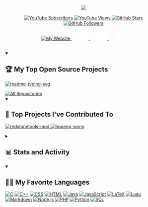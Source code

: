 <!-- Banner -->
<p align="center">
	<a href="https://bitlet.me">
		<img src="assets/images/branding/profile-banner.gif">
	</a>
</p>

<!-- Social Shields -->
<p align="center">
	<a href="https://www.youtube.com/@Bitlet_?sub_confirmation=1">
		<img alt="YouTube Subscribers" title="Subscribe to my YouTube channel" src="https://img.shields.io/youtube/channel/subscribers/UCMry6qsMZQMLNSOZYjs2IJw?style=for-the-badge&logo=youtube&label=SUBSCRIBE&labelColor=ce4630&color=e05d44"/>
	</a>
	<a href="https://www.youtube.com/@Bitlet_">
		<img alt="YouTube Views" title="YouTube Views" src="https://img.shields.io/youtube/channel/views/UCMry6qsMZQMLNSOZYjs2IJw?style=for-the-badge&logo=youtube&labelColor=c79600&color=e1ad0e"/>
	</a> 
	<a href="https://github.com/Bitlett?tab=repositories&sort=stargazers">
		<img alt="GitHub Stars" title="GitHub Stars" src="https://img.shields.io/github/stars/Bitlett?style=for-the-badge&labelColor=488207&color=55960c"/>
	</a>
	<a href="https://github.com/Bitlett?tab=followers">
		<img alt="GitHub Followers" title="Follow me on GitHub" src="https://img.shields.io/github/followers/Bitlett?style=for-the-badge&label=FOLLOW&labelColor=1155ba&color=236ad3"/>
	</a>
</p>

<!-- Social Icons -->
<p align="center">
	<a href="https://bitlet.me">
		<img width="32px" alt="My Website" title="My Website" src="assets/images/logos/soul.png">
	</a>
	&#8287;&#8287;&#8287;&#8287;&#8287;
	<a href="https://youtube.bitlet.me">
		<img width="32px" alt="YouTube" title="YouTube" src="assets/images/logos/youtube.png">
	</a>
	&#8287;&#8287;&#8287;&#8287;&#8287;
	<a href="https://x.bitlet.me">
		<img width="32px" alt="X" title="X" src="assets/images/logos/x.png">
	</a>
	&#8287;&#8287;&#8287;&#8287;&#8287;
	<a href="https://github.bitlet.me">
		<img width="32px" alt="GitHub" title="GitHub" src="assets/images/logos/github.png">
	</a>
</p>

<br/>

<details open> 
	<summary><h2>🏆 My Top Open Source Projects</h2></summary>
	<p align="left">
		<a href="https://github.com/Bitlett/Bitlett">
			<img width="278" src="https://github-readme-stats.vercel.app/api/pin/?username=Bitlett&repo=Bitlett&theme=gotham&bg_color=1F222E&hide_border=true" alt="readme-typing-svg">
		</a>
	</p>
	<a href="https://github.com/Bitlett?tab=repositories&sort=stargazers">
		<img alt="All Repositories" title="All Repositories" src="https://custom-icon-badges.demolab.com/badge/-Click%20Here%20For%20All%20My%20Repos-1F222E?style=for-the-badge&logoColor=white&logo=repo"/>
	</a>
</details>

<details open> 
	<summary><h2>🤝 Top Projects I've Contributed To</h2></summary>
	<p align="left">
		<a href="https://github.com/RedstoneTools/redstonetools-mod">
			<img width="278" src="https://github-readme-stats.vercel.app/api/pin/?username=RedstoneTools&repo=redstonetools-mod&theme=gotham&bg_color=1F222E&hide_border=true" alt="redstonetools-mod">
		</a>
		<a href="https://github.com/hppeng-wynn/hppeng-wynn.github.io">
			<img width="278" src="https://github-readme-stats.vercel.app/api/pin/?username=hppeng-wynn&repo=hppeng-wynn.github.io&theme=gotham&bg_color=1F222E&hide_border=true" alt="hppeng-wynn">
		</a>
	</p>
</details>

<details> 
	<summary><h2>📊 Stats and Activity</h2></summary>
	<h3>🔥 Streak Stats</h3>
	<img title="🔥 Get streak stats for your profile at git.io/streak-stats" alt="Bitlett's streak" src="https://github-readme-streak-stats-eight.vercel.app/?user=Bitlett&theme=gotham&hide_border=true&short_numbers=true"/>
	<p>🔥 Get streak stats for your profile at <a href="https://git.io/streak-stats">git.io/streak-stats</a></p>
	<h3>💻 GitHub Profile Stats</h3>
	<a href="https://github.com/anuraghazra/github-readme-stats">
		<img alt="Bitlett's Github Stats" src="https://github-readme-stats.vercel.app/api/?username=Bitlett&show_icons=true&include_all_commits=true&count_private=true&theme=gotham&hide_border=true&bg_color=1F222E" height="192px"/>
	</a>
	<a href="https://github.com/anuraghazra/github-readme-stats">
		<img alt="Bitlett's Top Languages" src="https://github-readme-stats.vercel.app/api/top-langs/?username=Bitlett&langs_count=8&layout=compact&theme=gotham&hide_border=true&bg_color=1F222E&hide=Jupyter%20Notebook,Roff" height="192px"/>
	</a><br/>
	<b>Note:</b> Top languages is only a metric of the languages my public code consists of and doesn't reflect experience or skill level.
	<!-- https://github.com/ashutosh00710/github-readme-activity-graph -->
	<a href="https://github.com/ashutosh00710/github-readme-activity-graph"><img alt="Bitlett's Activity Graph" src="https://github-readme-activity-graph.vercel.app/graph/?username=Bitlett&theme=gotham&bg_color=1F222E&hide_border=true" /></a>
</details>

<details open> 
	<summary><h2>👨‍💻 My Favorite Languages</h2></summary>
	<p>
		<a href="https://github.com/search?q=user%3ABitlett+language%3Ac"><img alt="C" src="https://custom-icon-badges.demolab.com/badge/C-03599C.svg?logo=c-in-hexagon&logoColor=white"></a>
		<a href="https://github.com/search?q=user%3ABitlett+language%3Acpp"><img alt="C++" src="https://custom-icon-badges.demolab.com/badge/C++-9C033A.svg?logo=cpp2&logoColor=white"></a>
		<a href="https://github.com/search?q=user%3ABitlett+language%3Acss"><img alt="CSS" src="https://img.shields.io/badge/CSS-1572B6.svg?logo=css3&logoColor=white"></a>
		<a href="https://github.com/search?q=user%3ABitlett+language%3Ahtml"><img alt="HTML" src="https://img.shields.io/badge/HTML-E34F26.svg?logo=html5&logoColor=white"></a>
		<a href="https://github.com/search?q=user%3ABitlett+language%3Ajava"><img alt="Java" src="https://custom-icon-badges.demolab.com/badge/Java-007396.svg?logo=java&logoColor=white"></a>
		<a href="https://github.com/search?q=user%3ABitlett+language%3Ajavascript"><img alt="JavaScript" src="https://img.shields.io/badge/JavaScript-F7DF1E.svg?logo=javascript&logoColor=black"></a>
		<a href="https://github.com/search?q=user%3ABitlett+language%3Atex"><img alt="LaTeX" src="https://img.shields.io/badge/LaTeX-008080.svg?logo=LaTeX&logoColor=white"></a>
		<a href="https://github.com/search?q=user%3ABitlett+language%3Aluau"><img alt="Luau" src="https://img.shields.io/badge/Luau-335FFF.svg?logo=Luau&logoColor=white"></a>
		<a href="https://github.com/search?q=user%3ABitlett+language%3Amarkdown"><img alt="Markdown" src="https://img.shields.io/badge/Markdown-000000.svg?logo=markdown&logoColor=white"></a>
		<a href="https://github.com/search?q=user%3ABitlett+language%3Ajavascript"><img alt="Node.js" src="https://img.shields.io/badge/Node.js-43853D.svg?logo=node.js&logoColor=white"></a>
		<a href="https://github.com/search?q=user%3ABitlett+language%3Aphp"><img alt="PHP" src="https://img.shields.io/badge/PHP-777BB4.svg?logo=php&logoColor=white"></a>
		<a href="https://github.com/search?q=user%3ABitlett+language%3Apython"><img alt="Python" src="https://img.shields.io/badge/Python-14354C.svg?logo=python&logoColor=white"></a>
		<a href="https://github.com/search?q=user%3ABitlett+language%3Asql"><img alt="SQL" src="https://custom-icon-badges.demolab.com/badge/SQL-025E8C.svg?logo=database&logoColor=white"></a>
	</p>
</details>
